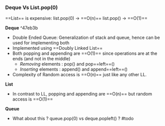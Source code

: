 ### Deque Vs List.pop(0)

==List== is expensive:
list.pop(0) -> ==O(n)==
list.pop() -> ==O(1)== 

**Deque** ^47eb3b
- Double Ended Queue: Generalization of stack and queue, hence can be used for implementing both
- Implemented using ==Doubly Linked List==
- Both popping and appending are ==O(1)== since operations are at the ends (and not in the middle)
	- *Removing* elements : pop() and pop==left==()
	- *Inserting* elements : append() and append==left==()
- Complexity of Random access is ==O(n)== just like any other LL.
	
**List**
- In contrast to LL, popping and appending are ==O(n)== but random access is ==O(1)==

**Queue**
- What about this ? queue.pop(0) vs deque.popleft() ? #todo 